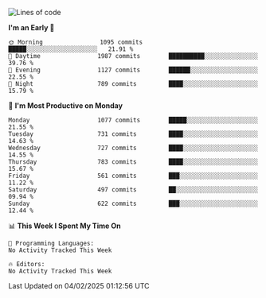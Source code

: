 <!--START_SECTION:waka-->
![Lines of code](https://img.shields.io/badge/From%20Hello%20World%20I%27ve%20Written-40.1%20million%20lines%20of%20code-blue)

**I'm an Early 🐤** 

```text
🌞 Morning                1095 commits        █████░░░░░░░░░░░░░░░░░░░░   21.91 % 
🌆 Daytime                1987 commits        ██████████░░░░░░░░░░░░░░░   39.76 % 
🌃 Evening                1127 commits        ██████░░░░░░░░░░░░░░░░░░░   22.55 % 
🌙 Night                  789 commits         ████░░░░░░░░░░░░░░░░░░░░░   15.79 % 
```
📅 **I'm Most Productive on Monday** 

```text
Monday                   1077 commits        █████░░░░░░░░░░░░░░░░░░░░   21.55 % 
Tuesday                  731 commits         ████░░░░░░░░░░░░░░░░░░░░░   14.63 % 
Wednesday                727 commits         ████░░░░░░░░░░░░░░░░░░░░░   14.55 % 
Thursday                 783 commits         ████░░░░░░░░░░░░░░░░░░░░░   15.67 % 
Friday                   561 commits         ███░░░░░░░░░░░░░░░░░░░░░░   11.22 % 
Saturday                 497 commits         ██░░░░░░░░░░░░░░░░░░░░░░░   09.94 % 
Sunday                   622 commits         ███░░░░░░░░░░░░░░░░░░░░░░   12.44 % 
```


📊 **This Week I Spent My Time On** 

```text
💬 Programming Languages: 
No Activity Tracked This Week

🔥 Editors: 
No Activity Tracked This Week
```


 Last Updated on 04/02/2025 01:12:56 UTC
<!--END_SECTION:waka-->
```
